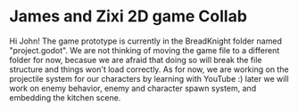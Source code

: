 # James and Zixi 2D game Collab
 
Hi John!
The game prototype is currently in the BreadKnight folder named "project.godot". We are not thinking of moving the game file to a different folder for now, becasue we are afraid that doing so will break the file structure and things won't load correctly.
As for now, we are working on the projectile system for our characters by learning with YouTube :) later we will work on enemy behavior, enemy and character spawn system, and embedding the kitchen scene.
